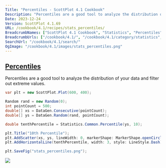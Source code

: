 ```yaml
---
Title: "Percentiles - ScottPlot 4.1 Cookbook"
Description: "Percentiles are a good tool to analyze the distribution of your data and filter out extreme values."
Date: 2023-12-24
Version: ScottPlot 4.1.69
URL: /cookbook/4.1/recipes/stats_percentiles/
BreadcrumbNames: ["ScottPlot 4.1 Cookbook", "Statistics", "Percentiles"]
BreadcrumbUrls: ["/cookbook/4.1/", "/cookbook/4.1/category/statistics", "/cookbook/4.1/recipes/stats_percentiles/"]
SearchUrl: "/cookbook/4.1/search/"
OgImage: "/cookbook/4.1/images/stats_percentiles.png"
---
```


<h2><a id='percentiles' href='/cookbook/4.1/recipes/stats_percentiles/'>Percentiles</a></h2>

Percentiles are a good tool to analyze the distribution of your data and filter out extreme values.

```cs
var plt = new ScottPlot.Plot(600, 400);

Random rand = new Random(0);
int pointCount = 500;
double[] xs = DataGen.Consecutive(pointCount);
double[] ys = DataGen.Random(rand, pointCount);

double tenthPercentile = Statistics.Common.Percentile(ys, 10);

plt.Title("10th Percentile");
plt.AddScatter(xs, ys, lineWidth: 0, markerShape: MarkerShape.openCircle);
plt.AddHorizontalLine(tenthPercentile, width: 3, style: LineStyle.Dash);

plt.SaveFig("stats_percentiles.png");
```

<img src='../../images/stats_percentiles.png' class='d-block mx-auto my-5' />


